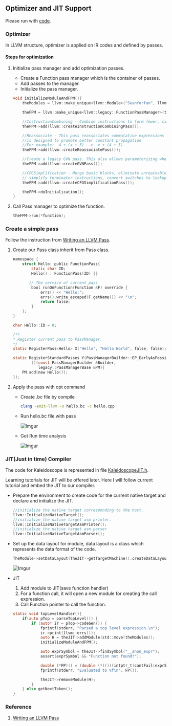 ## Optimizer and JIT Support

Please run with [code](https://github.com/Seanforfun/llvm-kaleidoscope/blob/master/Chapt3_Optimizer_and_JIT/toy.cpp).

### Optimizer
In LLVM structure, optimizer is applied on IR codes and defined by passes.

#### Steps for optimization
1. Initialize pass manager and add optimization passes.
    * Create a Function pass manager which is the container of passes.
    * Add passes to the manager.
    * Initialize the pass manager.
    ```objectivec
    void initializeModuleAndFPM(){
        theModules = llvm::make_unique<llvm::Module>("Seanforfun", llvmContext);
    
        theFPM = llvm::make_unique<llvm::legacy::FunctionPassManager>(theModules.get());
    
        //InstructionCombining - Combine instructions to form fewer, simple instructions.
        theFPM->add(llvm::createInstructionCombiningPass());
    
        //Reassociate - This pass reassociates commutative expressions in an order that
        //is designed to promote better constant propagation
        //For example:  4 + (x + 5)  ->  x + (4 + 5)
        theFPM->add(llvm::createReassociatePass());
    
        //Create a legacy GVN pass. This also allows parameterizing whether or not loads are eliminated by the pass.
        theFPM->add(llvm::createGVNPass());
    
        //CFGSimplification - Merge basic blocks, eliminate unreachable blocks,
        // simplify terminator instructions, convert switches to lookup tables, etc.
        theFPM->add(llvm::createCFGSimplificationPass());
    
        theFPM->doInitialization();
    }
    ```

2. Call Pass manager to optimize the function.
    ```objectivec
    theFPM->run(*function);
    ```

### Create a simple pass
Follow the instruction from [Writing an LLVM Pass](https://llvm.org/docs/WritingAnLLVMPass.html).

1. Create our Pass class inherit from Pass class.
    ```objectivec
    namespace {
        struct Hello: public FunctionPass{
            static char ID;
            Hello() : FunctionPass(ID) {}
    
           // The service of current pass
            bool runOnFunction(Function &F) override {
                errs() << "Hello:";
                errs().write_escaped(F.getName()) << "\n";
                return false;
            }
        };
    }
    
    char Hello::ID = 0;
    
    /**
    * Register current pass to PassManager.
    */
    static RegisterPass<Hello> X("Hello", "Hello World", false, false);
    
    static RegisterStandardPasses Y(PassManagerBuilder::EP_EarlyAsPossible,
            [](const PassManagerBuilder &Builder,
               legacy::PassManagerBase &PM){
        PM.add(new Hello());
    });
    ```
    
2. Apply the pass with opt command
    * Create .bc file by compile
        ```bash
        clang -emit-llvm -o hello.bc -c hello.cpp
        ``` 

    * Run hello.bc file with pass
    
        ![Imgur](https://i.imgur.com/K1jPnyJ.png)
    
    * Get Run time analysis
    
        ![Imgur](https://i.imgur.com/WtHB4Rb.png) 
    
### JIT(Just in time) Compiler
The code for Kaleidoscope is represented in file [KaleidoscopeJIT.h](https://github.com/Seanforfun/llvm-kaleidoscope/blob/master/include/KaleidoscopeJIT.h).

Learning tutorials for JIT will be offered later. Here I will follow current tutorial and embed the JIT to our compiler.

* Prepare the environment to create code for the current native target and declare and initialize the JIT.
    ```objectivec
    //initialize the native target corresponding to the host.
    llvm::InitializeNativeTarget();
    //initialize the native target asm printer.
    llvm::InitializeNativeTargetAsmPrinter();
    //initialize the native target asm parser
    llvm::InitializeNativeTargetAsmParser();
    ```

* Set up the data layout for module, data layout is a class which represents the data format of the code.

    ```objectivec
    TheModule->setDataLayout(TheJIT->getTargetMachine().createDataLayout());
    ```
    
    ![Imgur](https://i.imgur.com/cSsVmRU.png)

* JIT
    1. Add module to JIT(save function handler)
    2. For a function call, it will open a new module for creating the call expression.
    3. Call Function pointer to call the function.
    
    ```objectivec
    static void topLevelHandler(){
        if(auto pTop = parseTopLevel()) {
            if (auto* ir = pTop->codeGen()) {
                fprintf(stderr, "Parsed a top level expression.\n");
                ir->print(llvm::errs());
                auto H = theJIT->addModule(std::move(theModules));
                initializeModuleAndFPM();
    
                auto exprSymbol = theJIT->findSymbol("__anon_expr");
                assert(exprSymbol && "Function not found!");
    
                double (*FP)() = (double (*)())(intptr_t)cantFail(exprSymbol.getAddress());
                fprintf(stderr, "Evaluated to %f\n", FP());
    
                theJIT->removeModule(H);
            }
        } else getNextToken();
    }
    ```
    

### Reference
1. [Writing an LLVM Pass](https://llvm.org/docs/WritingAnLLVMPass.html)
